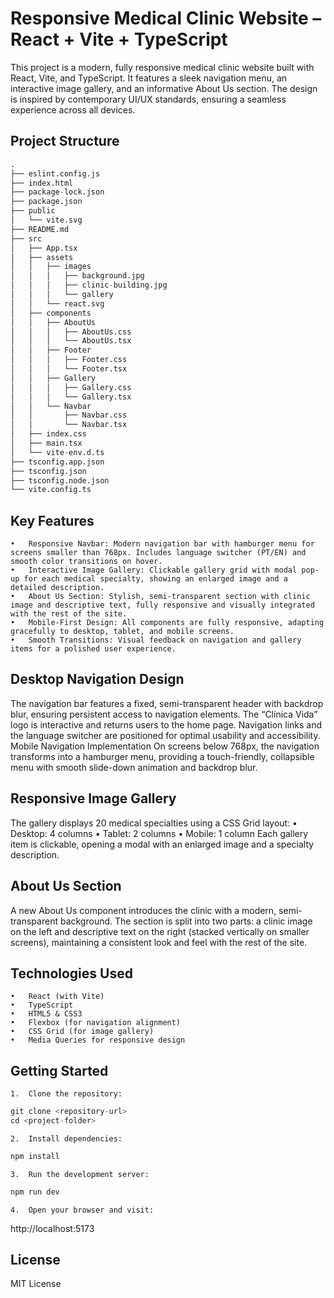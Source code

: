 # Responsive Medical Clinic Website – React + Vite + TypeScript
This project is a modern, fully responsive medical clinic website built with React, Vite, and TypeScript. It features a sleek navigation menu, an interactive image gallery, and an informative About Us section. The design is inspired by contemporary UI/UX standards, ensuring a seamless experience across all devices.

## Project Structure
```python
.
├── eslint.config.js
├── index.html
├── package-lock.json
├── package.json
├── public
│   └── vite.svg
├── README.md
├── src
│   ├── App.tsx
│   ├── assets
│   │   ├── images
│   │   │   ├── background.jpg
│   │   │   ├── clinic-building.jpg
│   │   │   └── gallery
│   │   └── react.svg
│   ├── components
│   │   ├── AboutUs
│   │   │   ├── AboutUs.css
│   │   │   └── AboutUs.tsx
│   │   ├── Footer
│   │   │   ├── Footer.css
│   │   │   └── Footer.tsx
│   │   ├── Gallery
│   │   │   ├── Gallery.css
│   │   │   └── Gallery.tsx
│   │   └── Navbar
│   │       ├── Navbar.css
│   │       └── Navbar.tsx
│   ├── index.css
│   ├── main.tsx
│   └── vite-env.d.ts
├── tsconfig.app.json
├── tsconfig.json
├── tsconfig.node.json
└── vite.config.ts
```

## Key Features
	•	Responsive Navbar: Modern navigation bar with hamburger menu for screens smaller than 768px. Includes language switcher (PT/EN) and smooth color transitions on hover.
	•	Interactive Image Gallery: Clickable gallery grid with modal pop-up for each medical specialty, showing an enlarged image and a detailed description.
	•	About Us Section: Stylish, semi-transparent section with clinic image and descriptive text, fully responsive and visually integrated with the rest of the site.
	•	Mobile-First Design: All components are fully responsive, adapting gracefully to desktop, tablet, and mobile screens.
	•	Smooth Transitions: Visual feedback on navigation and gallery items for a polished user experience.

## Desktop Navigation Design
The navigation bar features a fixed, semi-transparent header with backdrop blur, ensuring persistent access to navigation elements. The “Clínica Vida” logo is interactive and returns users to the home page. Navigation links and the language switcher are positioned for optimal usability and accessibility.
Mobile Navigation Implementation
On screens below 768px, the navigation transforms into a hamburger menu, providing a touch-friendly, collapsible menu with smooth slide-down animation and backdrop blur.

## Responsive Image Gallery
The gallery displays 20 medical specialties using a CSS Grid layout:
	•	Desktop: 4 columns
	•	Tablet: 2 columns
	•	Mobile: 1 column
Each gallery item is clickable, opening a modal with an enlarged image and a specialty description.

## About Us Section
A new About Us component introduces the clinic with a modern, semi-transparent background. The section is split into two parts: a clinic image on the left and descriptive text on the right (stacked vertically on smaller screens), maintaining a consistent look and feel with the rest of the site.

## Technologies Used
	•	React (with Vite)
	•	TypeScript
	•	HTML5 & CSS3
	•	Flexbox (for navigation alignment)
	•	CSS Grid (for image gallery)
	•	Media Queries for responsive design

## Getting Started
	1.	Clone the repository:
```javascript
git clone <repository-url>
cd <project-folder>
```

	2.	Install dependencies:
```javascript
npm install
```

	3.	Run the development server:
```javascript
npm run dev
```

	4.	Open your browser and visit:
http://localhost:5173


## License
MIT License

